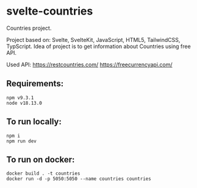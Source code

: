 # svelte-countries

Countries project.

Project based on: Svelte, SvelteKit, JavaScript, HTML5, TailwindCSS, TypScript.
Idea of project is to get information about Countries using free API.

Used API:
https://restcountries.com/
https://freecurrencyapi.com/

## Requirements:

```
npm v9.3.1
node v18.13.0
```

## To run locally:

```
npm i
npm run dev
```

## To run on docker:

```
docker build . -t countries
docker run -d -p 5050:5050 --name countries countries
```
